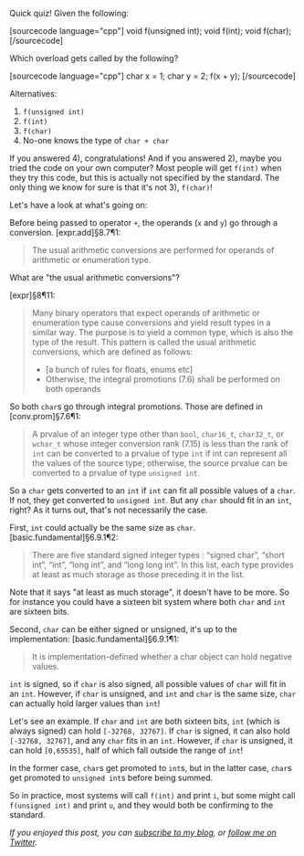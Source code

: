Quick quiz! Given the following:
<!-- snippetysnip:ex1.cpp:overloads:(before='[sourcecode language="cpp"]', after='[/sourcecode]') -->

[sourcecode language="cpp"]
void f(unsigned int);
void f(int);
void f(char);
[/sourcecode]

<!-- snippetysnip_end:ex1.cpp:overloads -->

Which overload gets called by the following?

<!-- snippetysnip:ex1.cpp:call:(before='[sourcecode language="cpp"]', after='[/sourcecode]') -->

[sourcecode language="cpp"]
char x = 1;
char y = 2;
f(x + y);
[/sourcecode]

<!-- snippetysnip_end:ex1.cpp:call -->

Alternatives:

1. `f(unsigned int)`
2. `f(int)`
3. `f(char)`
4. No-one knows the type of `char + char`

If you answered 4), congratulations! And if you answered 2), maybe you tried the code on your own computer? Most people will get `f(int)` when they try this code, but this is actually not specified by the standard. The only thing we know for sure is that it's not 3), `f(char)`!

Let's have a look at what's going on:


Before being passed to operator `+`, the operands (`x` and `y`) go through a conversion. [expr.add]§8.7¶1:

> The usual arithmetic conversions are performed for operands of arithmetic or enumeration type.

What are "the usual arithmetic conversions"?

[expr]§8¶11:
> Many binary operators that expect operands of arithmetic or enumeration type cause conversions and yield result types in a similar way. The purpose is to yield a common type, which is also the type of the result. This pattern is called the usual arithmetic conversions, which are defined as follows:
> - [a bunch of rules for floats, enums etc]
> - Otherwise, the integral promotions (7.6) shall be performed on both operands

So both `char`s go through integral promotions. Those are defined in [conv.prom]§7.6¶1:

> A prvalue of an integer type other than `bool`, `char16_t`, `char32_t`, or `wchar_t` whose integer conversion rank (7.15) is less than the rank of `int` can be converted to a prvalue of type `int` if int can represent all the values of the source type; otherwise, the source prvalue can be converted to a prvalue of type `unsigned int`.

So a `char` gets converted to an `int` if `int` can fit all possible values of a `char`. If not, they get converted to `unsigned int`. But any `char` should fit in an `int`, right? As it turns out, that's not necessarily the case. 

First, `int` could actually be the same size as `char`. [basic.fundamental]§6.9.1¶2:

> There are five standard signed integer types : “signed char”, “short int”, “int”, “long int”, and “long long int”. In this list, each type provides at least as much storage as those preceding it in the list.

Note that it says "at least as much storage", it doesn't have to be more. So for instance you could have a sixteen bit system where both `char` and `int` are sixteen bits.

Second, `char` can be either signed or unsigned, it's up to the implementation: [basic.fundamental]§6.9.1¶1:

> It is implementation-defined whether a char object can hold negative values.

`int` is signed, so if `char` is also signed, all possible values of `char` will fit in an `int`. However, if `char` is unsigned, and `int` and `char` is the same size, `char` can actually hold larger values than `int`!

Let's see an example. If `char` and `int` are both sixteen bits, `int` (which is always signed) can hold `[-32768, 32767]`. If `char` is signed, it can also hold `[-32768, 32767]`, and any `char` fits in an `int`. However, if `char` is unsigned, it can hold `[0,65535]`, half of which fall outside the range of `int`!

In the former case, `char`s get promoted to `int`s, but in the latter case, `char`s get promoted to `unsigned int`s before being summed.

So in practice, most systems will call `f(int)` and print `i`, but some might call `f(unsigned int)` and print `u`, and they would both be confirming to the standard.


_If you enjoyed this post, you can [subscribe to my blog](http://blog.knatten.org/feed), or [follow me on Twitter](http://twitter.com/knatten)._
